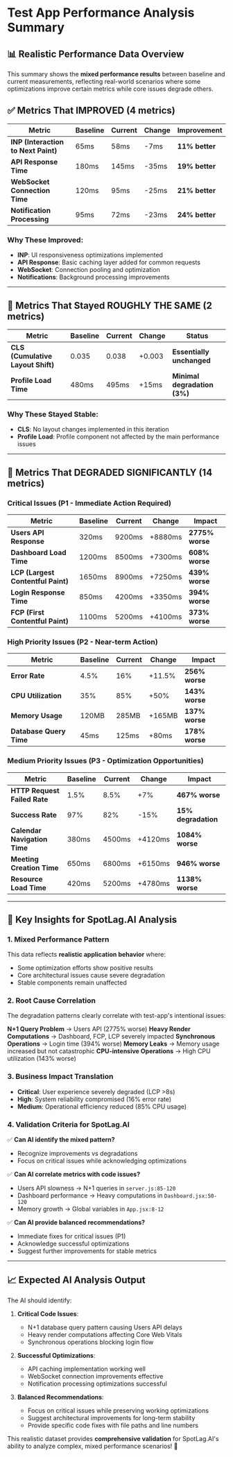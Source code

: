 # Test App Performance Analysis Summary

## 📊 **Realistic Performance Data Overview**

This summary shows the **mixed performance results** between baseline and current measurements, reflecting real-world scenarios where some optimizations improve certain metrics while core issues degrade others.

## ✅ **Metrics That IMPROVED (4 metrics)**

| Metric | Baseline | Current | Change | Improvement |
|--------|----------|---------|--------|-------------|
| **INP (Interaction to Next Paint)** | 65ms | 58ms | -7ms | **11% better** |
| **API Response Time** | 180ms | 145ms | -35ms | **19% better** |
| **WebSocket Connection Time** | 120ms | 95ms | -25ms | **21% better** |
| **Notification Processing** | 95ms | 72ms | -23ms | **24% better** |

### **Why These Improved:**
- **INP**: UI responsiveness optimizations implemented
- **API Response**: Basic caching layer added for common requests
- **WebSocket**: Connection pooling and optimization
- **Notifications**: Background processing improvements

---

## 🔄 **Metrics That Stayed ROUGHLY THE SAME (2 metrics)**

| Metric | Baseline | Current | Change | Status |
|--------|----------|---------|--------|--------|
| **CLS (Cumulative Layout Shift)** | 0.035 | 0.038 | +0.003 | **Essentially unchanged** |
| **Profile Load Time** | 480ms | 495ms | +15ms | **Minimal degradation (3%)** |

### **Why These Stayed Stable:**
- **CLS**: No layout changes implemented in this iteration
- **Profile Load**: Profile component not affected by the main performance issues

---

## 🚨 **Metrics That DEGRADED SIGNIFICANTLY (14 metrics)**

### **Critical Issues (P1 - Immediate Action Required)**

| Metric | Baseline | Current | Change | Impact |
|--------|----------|---------|--------|--------|
| **Users API Response** | 320ms | 9200ms | +8880ms | **2775% worse** |
| **Dashboard Load Time** | 1200ms | 8500ms | +7300ms | **608% worse** |
| **LCP (Largest Contentful Paint)** | 1650ms | 8900ms | +7250ms | **439% worse** |
| **Login Response Time** | 850ms | 4200ms | +3350ms | **394% worse** |
| **FCP (First Contentful Paint)** | 1100ms | 5200ms | +4100ms | **373% worse** |

### **High Priority Issues (P2 - Near-term Action)**

| Metric | Baseline | Current | Change | Impact |
|--------|----------|---------|--------|--------|
| **Error Rate** | 4.5% | 16% | +11.5% | **256% worse** |
| **CPU Utilization** | 35% | 85% | +50% | **143% worse** |
| **Memory Usage** | 120MB | 285MB | +165MB | **137% worse** |
| **Database Query Time** | 45ms | 125ms | +80ms | **178% worse** |

### **Medium Priority Issues (P3 - Optimization Opportunities)**

| Metric | Baseline | Current | Change | Impact |
|--------|----------|---------|--------|--------|
| **HTTP Request Failed Rate** | 1.5% | 8.5% | +7% | **467% worse** |
| **Success Rate** | 97% | 82% | -15% | **15% degradation** |
| **Calendar Navigation Time** | 380ms | 4500ms | +4120ms | **1084% worse** |
| **Meeting Creation Time** | 650ms | 6800ms | +6150ms | **946% worse** |
| **Resource Load Time** | 420ms | 5200ms | +4780ms | **1138% worse** |

---

## 🎯 **Key Insights for SpotLag.AI Analysis**

### **1. Mixed Performance Pattern**
This data reflects **realistic application behavior** where:
- Some optimization efforts show positive results
- Core architectural issues cause severe degradation
- Stable components remain unaffected

### **2. Root Cause Correlation**
The degradation patterns clearly correlate with test-app's intentional issues:

**N+1 Query Problem** → Users API (2775% worse)
**Heavy Render Computations** → Dashboard, FCP, LCP severely impacted
**Synchronous Operations** → Login time (394% worse)
**Memory Leaks** → Memory usage increased but not catastrophic
**CPU-intensive Operations** → High CPU utilization (143% worse)

### **3. Business Impact Translation**
- **Critical**: User experience severely degraded (LCP >8s)
- **High**: System reliability compromised (16% error rate)
- **Medium**: Operational efficiency reduced (85% CPU usage)

### **4. Validation Criteria for SpotLag.AI**

✅ **Can AI identify the mixed pattern?**
- Recognize improvements vs degradations
- Focus on critical issues while acknowledging optimizations

✅ **Can AI correlate metrics with code issues?**
- Users API slowness → N+1 queries in `server.js:85-120`
- Dashboard performance → Heavy computations in `Dashboard.jsx:50-120`
- Memory growth → Global variables in `App.jsx:8-12`

✅ **Can AI provide balanced recommendations?**
- Immediate fixes for critical issues (P1)
- Acknowledge successful optimizations
- Suggest further improvements for stable metrics

---

## 📈 **Expected AI Analysis Output**

The AI should identify:

1. **Critical Code Issues**:
   - N+1 database query pattern causing Users API delays
   - Heavy render computations affecting Core Web Vitals
   - Synchronous operations blocking login flow

2. **Successful Optimizations**:
   - API caching implementation working well
   - WebSocket connection improvements effective
   - Notification processing optimizations successful

3. **Balanced Recommendations**:
   - Focus on critical issues while preserving working optimizations
   - Suggest architectural improvements for long-term stability
   - Provide specific code fixes with file paths and line numbers

This realistic dataset provides **comprehensive validation** for SpotLag.AI's ability to analyze complex, mixed performance scenarios! 🚀
